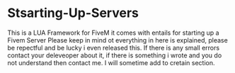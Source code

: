 # Stsarting-Up-Servers
This is a LUA Framework for FiveM it comes with entails for starting up a Fivem Server 
Please keep in mind ot everything in here is explained, please be repectful and be lucky i even released this.
If there is any small errors contact your deleveoper about it, if there is something i wrote and you do not understand then contact me. 
I will sometime add to cretain section. 
